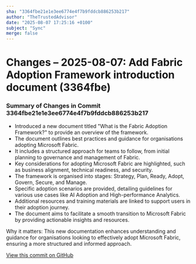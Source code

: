 ```yaml
---
sha: "3364fbe21e1e3ee6774e4f7b9fddcb886253b217"
author: "TheTrustedAdvisor"
date: "2025-08-07 17:25:16 +0100"
subject: "Sync"
merge: false
---
```


# Changes – 2025-08-07: Add Fabric Adoption Framework introduction document (3364fbe)

### Summary of Changes in Commit 3364fbe21e1e3ee6774e4f7b9fddcb886253b217

- Introduced a new document titled "What is the Fabric Adoption Framework?" to provide an overview of the framework.
- The document outlines best practices and guidance for organisations adopting Microsoft Fabric.
- It includes a structured approach for teams to follow, from initial planning to governance and management of Fabric.
- Key considerations for adopting Microsoft Fabric are highlighted, such as business alignment, technical readiness, and security.
- The framework is organised into stages: Strategy, Plan, Ready, Adopt, Govern, Secure, and Manage.
- Specific adoption scenarios are provided, detailing guidelines for various use cases like AI Adoption and High-performance Analytics.
- Additional resources and training materials are linked to support users in their adoption journey.
- The document aims to facilitate a smooth transition to Microsoft Fabric by providing actionable insights and resources.

Why it matters: This new documentation enhances understanding and guidance for organisations looking to effectively adopt Microsoft Fabric, ensuring a more structured and informed approach.

[View this commit on GitHub](https://github.com/TheTrustedAdvisor/FabricAdoptionFramework/commit/3364fbe21e1e3ee6774e4f7b9fddcb886253b217)
